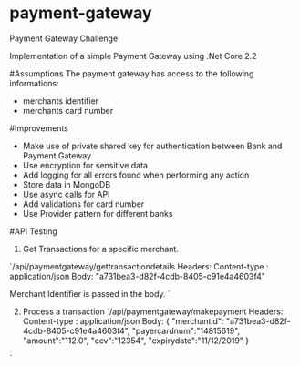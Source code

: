 # payment-gateway
Payment Gateway Challenge

Implementation of a simple Payment Gateway using .Net Core 2.2

#Assumptions
The payment gateway has access to the following informations:
 - merchants identifier
 - merchants card number

#Improvements
 - Make use of private shared key for authentication between Bank and Payment Gateway
 - Use encryption for sensitive data
 - Add logging for all errors found when performing any action
 - Store data in MongoDB
 - Use async calls for API
 - Add validations for card number
 - Use Provider pattern for different banks


#API Testing
1. Get Transactions for a specific merchant.

`/api/paymentgateway/gettransactiondetails
Headers:
 Content-type : application/json
Body: 
 "a731bea3-d82f-4cdb-8405-c91e4a4603f4"

 
 Merchant Identifier is passed in the body.
`

2. Process a transaction
`/api/paymentgateway/makepayment
Headers:
 Content-type : application/json
Body: 
	{
	"merchantid": "a731bea3-d82f-4cdb-8405-c91e4a4603f4",
	"payercardnum":"14815619",
	"amount":"112.0",
	"ccv":"12354",
	"expirydate":"11/12/2019"
	}

`